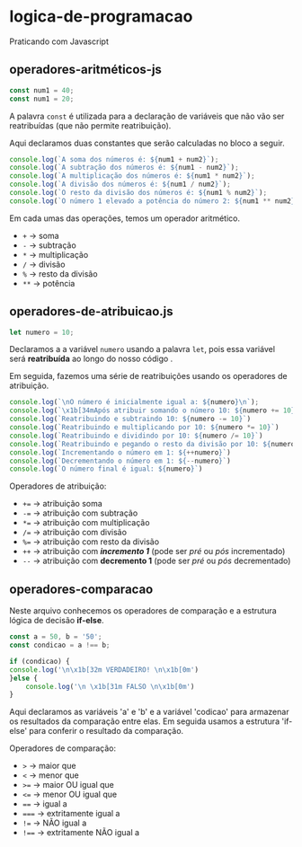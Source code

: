 # logica-de-programacao

Praticando com Javascript

## operadores-aritméticos-js

~~~js
const num1 = 40;
const num1 = 20;
~~~

A palavra `const` é utilizada para a declaração de variáveis que não vão ser reatribuídas (que não permite reatribuição).

Aqui declaramos duas constantes que serão calculadas no bloco a seguir.

~~~js
console.log(`A soma dos números é: ${num1 + num2}`);
console.log(`A subtração dos números é: ${num1 - num2}`);
console.log(`A multiplicação dos números é: ${num1 * num2}`);
console.log(`A divisão dos números é: ${num1 / num2}`);
console.log(`O resto da divisão dos números é: ${num1 % num2}`);
console.log(`O número 1 elevado a potência do número 2: ${num1 ** num2}`);
~~~

Em cada umas das operações, temos um operador aritmético.

* `+` -> soma
* `-` -> subtração
* `*` -> multiplicação
* `/` -> divisão
* `%` -> resto da divisão
* `**` -> potência


## operadores-de-atribuicao.js

~~~js
let numero = 10;
~~~

Declaramos a a variável `numero` usando a palavra `let`, pois essa variável será **reatribuída** ao longo do nosso código .

Em seguida, fazemos uma série de reatribuições usando os operadores de atribuição.

~~~js
console.log(`\nO número é inicialmente igual a: ${numero}\n`);
console.log(`\x1b[34mApós atribuir somando o número 10: ${numero += 10}\x1b[0m`)
console.log(`Reatribuindo e subtraindo 10: ${numero -= 10}`)
console.log(`Reatribuindo e multiplicando por 10: ${numero *= 10}`)
console.log(`Reatribuindo e dividindo por 10: ${numero /= 10}`)
console.log(`Reatribuindo e pegando o resto da divisão por 10: ${numero %= 10}`)
console.log(`Incrementando o número em 1: ${++numero}`)
console.log(`Decrementando o número em 1: ${--numero}`)
console.log(`O número final é igual: ${numero}`)
~~~

Operadores de atribuição:

* `+=` -> atribuição soma
* `-=` -> atribuição com subtração
* `*=` -> atribuição com multiplicação
* `/=` -> atribuição com divisão
* `%=` -> atribuição com resto da divisão
* `++` -> atribuição com ***incremento 1*** (pode ser *pré* ou *pós* incrementado)
* `--` -> atribuição com **decremento 1** (pode ser *pré* ou *pós* decrementado)

## operadores-comparacao 

Neste arquivo conhecemos os operadores de comparação e a estrutura lógica de decisão **if-else**.

~~~js
const a = 50, b = '50';
const condicao = a !== b;

if (condicao) {
console.log('\n\x1b[32m VERDADEIRO! \n\x1b[0m')
}else {
    console.log('\n \x1b[31m FALSO \n\x1b[0m')
}
~~~

Aqui declaramos as variáveis 'a' e 'b' e a variável 'codicao' para armazenar os resultados da comparação entre elas. Em seguida usamos a estrutura 'if-else' para conferir o resultado da comparação.

Operadores de comparação:

* `>` -> maior que
* `<` -> menor que
* `>=` -> maior OU igual que
* `<=` -> menor OU igual que
* `==` -> igual a
* `===` ->  extritamente igual a
* `!=` ->  NÃO igual a
* `!==` ->  extritamente NÃO igual a